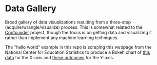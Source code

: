 # Data Gallery
Broad gallery of data visualizations resulting from a three-step (acquire/wrangle/visualize) process. This is somewhat related to the [Confounder](https://github.com/analyticascent/confounder) project, though the focus is on getting data and visualizing it rather than implement any machine learning techniques.

The "hello world" example in this repo is scraping this webpage from the National Center for Education Statistics to produce a Bokeh chart of [this data](https://nces.ed.gov/programs/digest/d15/tables/dt15_236.55.asp) for the X-axis and [these outcomes](https://nces.ed.gov/nationsreportcard/) for the Y-axis.
